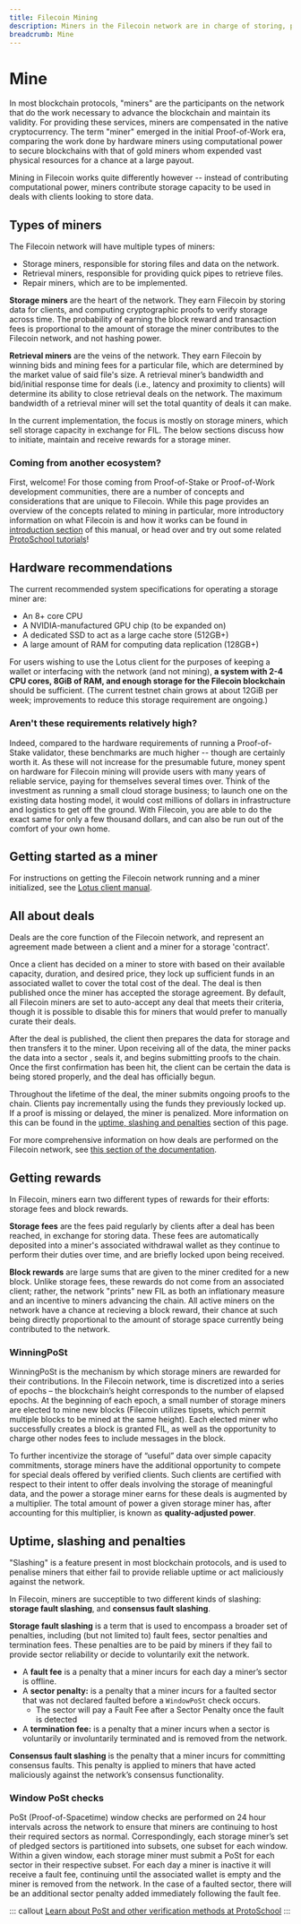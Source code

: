 ```yaml
---
title: Filecoin Mining
description: Miners in the Filecoin network are in charge of storing, providing content and issuing new blocks.
breadcrumb: Mine
---
```


# Mine

In most blockchain protocols, "miners" are the participants on the network that do the work necessary to advance the blockchain and maintain its validity. For providing these services, miners are compensated in the native cryptocurrency. The term "miner" emerged in the initial Proof-of-Work era, comparing the work done by hardware miners using computational power to secure blockchains with that of gold miners whom expended vast physical resources for a chance at a large payout.

Mining in Filecoin works quite differently however -- instead of contributing computational power, miners contribute storage capacity to be used in deals with clients looking to store data.

## Types of miners

The Filecoin network will have multiple types of miners:

- Storage miners, responsible for storing files and data on the network.
- Retrieval miners, responsible for providing quick pipes to retrieve files.
- Repair miners, which are to be implemented.

**Storage miners** are the heart of the network. They earn Filecoin by storing data for clients, and computing cryptographic proofs to verify storage across time. The probability of earning the block reward and transaction fees is proportional to the amount of storage the miner contributes to the Filecoin network, and not hashing power.

**Retrieval miners** are the veins of the network. They earn Filecoin by winning bids and mining fees for a particular file, which are determined by the market value of said file's size. A retrieval miner’s bandwidth and bid/initial response time for deals (i.e., latency and proximity to clients) will determine its ability to close retrieval deals on the network. The maximum bandwidth of a retrieval miner will set the total quantity of deals it can make.

In the current implementation, the focus is mostly on storage miners, which sell storage capacity in exchange for FIL. The below sections discuss how to initiate, maintain and receive rewards for a storage miner.

### Coming from another ecosystem?

First, welcome! For those coming from Proof-of-Stake or Proof-of-Work development communities, there are a number of concepts and considerations that are unique to Filecoin. While this page provides an overview of the concepts related to mining in particular, more introductory information on what Filecoin is and how it works can be found in [introduction section](../about-filecoin/) of this manual, or head over and try out some related [ProtoSchool tutorials](https://proto.school/#/tutorials)!

## Hardware recommendations

The current recommended system specifications for operating a storage miner are:

- An 8+ core CPU
- A NVIDIA-manufactured GPU chip (to be expanded on)
- A dedicated SSD to act as a large cache store (512GB+)
- A large amount of RAM for computing data replication (128GB+)

For users wishing to use the Lotus client for the purposes of keeping a wallet or interfacing with the network (and not mining), **a system with 2-4 CPU cores, 8GiB of RAM, and enough storage for the Filecoin blockchain** should be sufficient. (The current testnet chain grows at about 12GiB per week; improvements to reduce this storage requirement are ongoing.)

### Aren't these requirements relatively high?

Indeed, compared to the hardware requirements of running a Proof-of-Stake validator, these benchmarks are much higher -- though are certainly worth it. As these will not increase for the presumable future, money spent on hardware for Filecoin mining will provide users with many years of reliable service, paying for themselves several times over. Think of the investment as running a small cloud storage business; to launch one on the existing data hosting model, it would cost millions of dollars in infrastructure and logistics to get off the ground. With Filecoin, you are able to do the exact same for only a few thousand dollars, and can also be run out of the comfort of your own home.

## Getting started as a miner

For instructions on getting the Filecoin network running and a miner initialized, see the [Lotus client manual](https://lotu.sh/).

## All about deals

Deals are the core function of the Filecoin network, and represent an agreement made between a client and a miner for a storage 'contract'.

Once a client has decided on a miner to store with based on their available capacity, duration, and desired price, they lock up sufficient funds in an associated wallet to cover the total cost of the deal. The deal is then published once the miner has accepted the storage agreement. By default, all Filecoin miners are set to auto-accept any deal that meets their criteria, though it is possible to disable this for miners that would prefer to manually curate their deals.

After the deal is published, the client then prepares the data for storage and then transfers it to the miner. Upon receiving all of the data, the miner packs the data into a sector , seals it, and begins submitting proofs to the chain. Once the first confirmation has been hit, the client can be certain the data is being stored properly, and the deal has officially begun.

Throughout the lifetime of the deal, the miner submits ongoing proofs to the chain. Clients pay incrementally using the funds they previously locked up. If a proof is missing or delayed, the miner is penalized. More information on this can be found in the [uptime, slashing and penalties](#uptime-slashing-and-penalties) section of this page.

For more comprehensive information on how deals are performed on the Filecoin network, see [this section of the documentation](https://docs.filecoin.io/how-to/store/making-storage-deals/).

## Getting rewards

In Filecoin, miners earn two different types of rewards for their efforts: storage fees and block rewards.

**Storage fees** are the fees paid regularly by clients after a deal has been reached, in exchange for storing data. These fees are automatically deposited into a miner's associated withdrawal wallet as they continue to perform their duties over time, and are briefly locked upon being received.

**Block rewards** are large sums that are given to the miner credited for a new block. Unlike storage fees, these rewards do not come from an associated client; rather, the network "prints" new FIL as both an inflationary measure and an incentive to miners advancing the chain. All active miners on the network have a chance at recieving a block reward, their chance at such being directly proportional to the amount of storage space currently being contributed to the network.

### WinningPoSt

WinningPoSt is the mechanism by which storage miners are rewarded for their contributions. In the Filecoin network, time is discretized into a series of epochs – the blockchain’s height corresponds to the number of elapsed epochs. At the beginning of each epoch, a small number of storage miners are elected to mine new blocks (Filecoin utilizes tipsets, which permit multiple blocks to be mined at the same height). Each elected miner who successfully creates a block is granted FIL, as well as the opportunity to charge other nodes fees to include messages in the block.

To further incentivize the storage of “useful” data over simple capacity commitments, storage miners have the additional opportunity to compete for special deals offered by verified clients. Such clients are certified with respect to their intent to offer deals involving the storage of meaningful data, and the power a storage miner earns for these deals is augmented by a multiplier. The total amount of power a given storage miner has, after accounting for this multiplier, is known as **quality-adjusted power**.

## Uptime, slashing and penalties

"Slashing" is a feature present in most blockchain protocols, and is used to penalise miners that either fail to provide reliable uptime or act maliciously against the network.

In Filecoin, miners are succeptible to two different kinds of slashing: **storage fault slashing**, and **consensus fault slashing**.

**Storage fault slashing** is a term that is used to encompass a broader set of penalties, including (but not limited to) fault fees, sector penalties and termination fees. These penalties are to be paid by miners if they fail to provide sector reliability or decide to voluntarily exit the network.

- A **fault fee** is a penalty that a miner incurs for each day a miner’s sector is offline.
- A **sector penalty:** is a penalty that a miner incurs for a faulted sector that was not declared faulted before a `WindowPoSt` check occurs.
  - The sector will pay a Fault Fee after a Sector Penalty once the fault is detected
- A **termination fee:** is a penalty that a miner incurs when a sector is voluntarily or involuntarily terminated and is removed from the network.

**Consensus fault slashing** is the penalty that a miner incurs for committing consensus faults. This penalty is applied to miners that have acted maliciously against the network’s consensus functionality.

### Window PoSt checks

PoSt (Proof-of-Spacetime) window checks are performed on 24 hour intervals across the network to ensure that miners are continuing to host their required sectors as normal. Correspondingly, each storage miner’s set of pledged sectors is partitioned into subsets, one subset for each window. Within a given window, each storage miner must submit a PoSt for each sector in their respective subset. For each day a miner is inactive it will receive a fault fee, continuing until the associated wallet is empty and the miner is removed from the network. In the case of a faulted sector, there will be an additional sector penalty added immediately following the fault fee.

::: callout
[Learn about PoSt and other verification methods at ProtoSchool](https://proto.school/#/verifying-storage-on-filecoin)
:::
